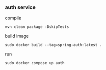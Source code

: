 
### auth service

compile
```
mvn clean package -DskipTests
```
build image
```
sudo docker build --tag=spring-auth:latest .
```
run
```
sudo docker compose up auth
```